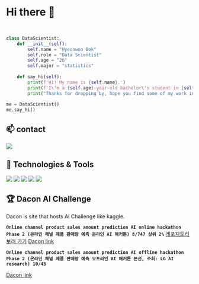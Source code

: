 # Hi there 👋

<!--
**Bok-hyeonu/Bok-hyeonu** is a ✨ _special_ ✨ repository because its `README.md` (this file) appears on your GitHub profile.

Here are some ideas to get you started:

- 🔭 I’m currently working on ...
- 🌱 I’m currently learning ...
- 👯 I’m looking to collaborate on ...
- 🤔 I’m looking for help with ...
- 💬 Ask me about ...
- 📫 How to reach me: ...
- 😄 Pronouns: ...
- ⚡ Fun fact: ...
-->

```python


class DataScientist:
    def __init__(self):
        self.name = "Hyeonwoo Bok"
        self.role = "Data Scientist"
        self.age = "26"
        self.major = "statistics"
        
    def say_hi(self):
        print(f'Hi! My name is {self.name}.')
        print(f'I\'m a {self.age}-year-old bachelor\'s student in {self.major} who wants to become a {self.role}.')
        print("Thanks for dropping by, hope you find some of my work interesting.")
        
me = DataScientist()
me.say_hi()
```

## 📫 contact
<a href="mailto:bhwoo1001@naver.com"><img src="https://img.shields.io/badge/bhwoo1001-009900?style=flat-square&logo=Naver&logoColor=white&link=bhwoo1001@naver.com"/></a><!--Naver-->

## 🔧 Technologies &  Tools
![](https://img.shields.io/badge/Code-Python-informational?style=flat&logo=python&logoColor=white&color=6aa6f8)
![](https://img.shields.io/badge/Code-R-informational?style=flat&logo=R&logoColor=white&color=6aa6f8)
![](https://img.shields.io/badge/Code-Sas-informational?style=flat&logo=&logoColor=white&color=6aa6f8)
![](https://img.shields.io/badge/Shell-Bash-informational?style=flat&logo=gnu-bash&logoColor=white&color=6aa6f8)
![](https://img.shields.io/badge/Tools-SQL-informational?style=flat&logo=MySQL&logoColor=white&color=6aa6f8)


## 🏆 Dacon AI Challenge
Dacon is site that hosts AI Challenge like kaggle.  

**`Online channel product sales amount prediction AI online hackathon Phase 2 (온라인 채널 제품 판매량 예측 온라인 AI 해커톤) 8/747 상위 2%`**
[레포지토리 보러 가기](./Aimers3rdOnline)
[Dacon link](https://dacon.io/competitions/official/236129/overview/description) 

**`Online channel product sales amount prediction AI offline hackathon Phase 2 (온라인 채널 제품 판매량 예측 오프라인 AI 해커톤 본선, 주최: LG AI research) 10/43`**

[Dacon link](https://dacon.io/competitions/official/236156/overview/description)
